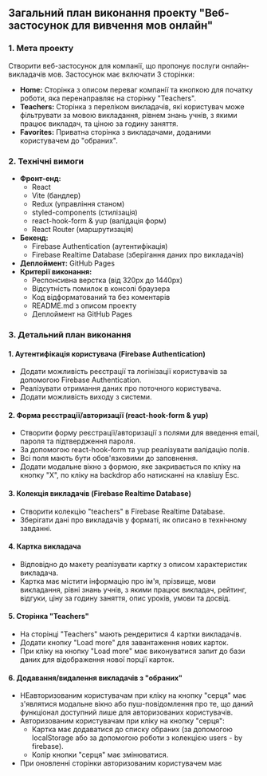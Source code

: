 ## Загальний план виконання проекту "Веб-застосунок для вивчення мов онлайн"

### 1. Мета проекту

Створити веб-застосунок для компанії, що пропонує послуги онлайн-викладачів мов. Застосунок має включати 3 сторінки:

- **Home:** Сторінка з описом переваг компанії та кнопкою для початку роботи, яка перенаправляє на сторінку "Teachers".
- **Teachers:** Сторінка з переліком викладачів, які користувач може фільтрувати за мовою викладання, рівнем знань учнів, з якими працює викладач, та ціною за годину заняття.
- **Favorites:** Приватна сторінка з викладачами, доданими користувачем до "обраних".

### 2. Технічні вимоги

- **Фронт-енд:**
  - React
  - Vite (бандлер)
  - Redux (управління станом)
  - styled-components (стилізація)
  - react-hook-form & yup (валідація форм)
  - React Router (маршрутизація)
- **Бекенд:**
  - Firebase Authentication (аутентифікація)
  - Firebase Realtime Database (зберігання даних про викладачів)
- **Деплоймент:** GitHub Pages
- **Критерії виконання:**
  - Респонсивна верстка (від 320px до 1440px)
  - Відсутність помилок в консолі браузера
  - Код відформатований та без коментарів
  - README.md з описом проекту
  - Деплоймент на GitHub Pages

### 3. Детальний план виконання

#### 1. Аутентифікація користувача (Firebase Authentication)

- Додати можливість реєстрації та логінізації користувачів за допомогою Firebase Authentication.
- Реалізувати отримання даних про поточного користувача.
- Додати можливість виходу з системи.

#### 2. Форма реєстрації/авторизації (react-hook-form & yup)

- Створити форму реєстрації/авторизації з полями для введення email, пароля та підтвердження пароля.
- За допомогою react-hook-form та yup реалізувати валідацію полів.
- Всі поля мають бути обов'язковими до заповнення.
- Додати модальне вікно з формою, яке закривається по кліку на кнопку "X", по кліку на backdrop або натисканні на клавішу Esc.

#### 3. Колекція викладачів (Firebase Realtime Database)

- Створити колекцію "teachers" в Firebase Realtime Database.
- Зберігати дані про викладачів у форматі, як описано в технічному завданні.

#### 4. Картка викладача

- Відповідно до макету реалізувати картку з описом характеристик викладача.
- Картка має містити інформацію про ім'я, прізвище, мови викладання, рівні знань учнів, з якими працює викладач, рейтинг, відгуки, ціну за годину заняття, опис уроків, умови та досвід.

#### 5. Сторінка "Teachers"

- На сторінці "Teachers" мають рендеритися 4 картки викладачів.
- Додати кнопку "Load more" для завантаження нових карток.
- При кліку на кнопку "Load more" має виконуватися запит до бази даних для відображення нової порції карток.

#### 6. Додавання/видалення викладачів з "обраних"

- НЕавторизованим користувачам при кліку на кнопку "серця" має з'являтися модальне вікно або пуш-повідомлення про те, що даний функціонал доступний лише для авторизованих користувачів.
- Авторизованим користувачам при кліку на кнопку "серця":
  - Картка має додаватися до списку обраних (за допомогою localStorage або за допомогою роботи з колекцією users - by firebase).
  - Колір кнопки "серця" має змінюватися.
- При оновленні сторінки авторизованим користувачем має
